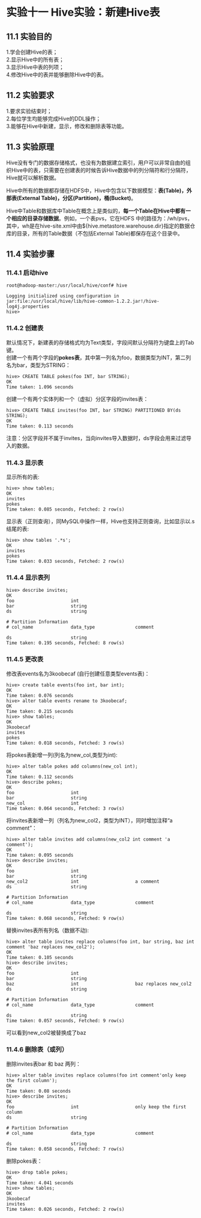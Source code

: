 ﻿# 实验十一 Hive实验：新建Hive表
## 11.1 实验目的
1.学会创建Hive的表；  
2.显示Hive中的所有表；  
3.显示Hive中表的列项；  
4.修改Hive中的表并能够删除Hive中的表。

## 11.2 实验要求
1.要求实验结束时；  
2.每位学生均能够完成Hive的DDL操作；  
3.能够在Hive中新建，显示，修改和删除表等功能。

## 11.3 实验原理
Hive没有专门的数据存储格式，也没有为数据建立索引，用户可以非常自由的组织Hive中的表，只需要在创建表的时候告诉Hive数据中的列分隔符和行分隔符，Hive就可以解析数据。  

Hive中所有的数据都存储在HDFS中，Hive中包含以下数据模型：**表(Table)，外部表(External Table)，分区(Partition)，桶(Bucket)**。  

Hive中Table和数据库中Table在概念上是类似的，**每一个Table在Hive中都有一个相应的目录存储数据**。例如，一个表pvs，它在HDFS 中的路径为：/wh/pvs，其中，wh是在hive-site.xml中由${hive.metastore.warehouse.dir}指定的数据仓库的目录，所有的Table数据（不包括External Table)都保存在这个目录中。

## 11.4 实验步骤

### 11.4.1 启动hive
```
root@hadoop-master:/usr/local/hive/conf# hive

Logging initialized using configuration in jar:file:/usr/local/hive/lib/hive-common-1.2.2.jar!/hive-log4j.properties
hive> 
```

### 11.4.2 创建表
默认情况下，新建表的存储格式均为Text类型，字段间默认分隔符为键盘上的Tab键。  
创建一个有两个字段的**pokes表**，其中第一列名为foo，数据类型为INT，第二列名为bar，类型为STRING：
```
hive> CREATE TABLE pokes(foo INT, bar STRING);
OK
Time taken: 1.096 seconds
```

创建一个有两个实体列和一个（虚拟）分区字段的invites表：  
```
hive> CREATE TABLE invites(foo INT, bar STRING) PARTITIONED BY(ds STRING);
OK
Time taken: 0.113 seconds
```  
注意：分区字段并不属于invites，当向invites导入数据时，ds字段会用来过滤导入的数据。

### 11.4.3 显示表
显示所有的表:  
```
hive> show tables;
OK
invites
pokes
Time taken: 0.085 seconds, Fetched: 2 row(s)
```
显示表（正则查询），同MySQL中操作一样，Hive也支持正则查询，比如显示以.s结尾的表:  
```
hive> show tables '.*s';
OK
invites
pokes
Time taken: 0.033 seconds, Fetched: 2 row(s)
```

### 11.4.4 显示表列
```
hive> describe invites;
OK
foo                 	int                 	                    
bar                 	string              	                    
ds                  	string              	                    
	 	 
# Partition Information	 	 
# col_name            	data_type           	comment             
	 	 
ds                  	string              	                    
Time taken: 0.195 seconds, Fetched: 8 row(s)
```

### 11.4.5 更改表
修改表events名为3koobecaf (自行创建任意类型events表)：
```
hive> create table events(foo int, bar int);
OK
Time taken: 0.076 seconds
hive> alter table events rename to 3koobecaf;
OK
Time taken: 0.215 seconds
hive> show tables;
OK
3koobecaf
invites
pokes
Time taken: 0.018 seconds, Fetched: 3 row(s)
```

将pokes表新增一列(列名为new_col,类型为int):
```
hive> alter table pokes add columns(new_col int);
OK
Time taken: 0.112 seconds
hive> describe pokes;
OK
foo                 	int                 	                    
bar                 	string              	                    
new_col             	int                 	                    
Time taken: 0.064 seconds, Fetched: 3 row(s)
```

将invites表新增一列（列名为new_col2，类型为INT），同时增加注释“a comment”：  
```
hive> alter table invites add columns(new_col2 int comment 'a comment');
OK
Time taken: 0.095 seconds
hive> describe invites;
OK
foo                 	int                 	                    
bar                 	string              	                    
new_col2            	int                 	a comment           
ds                  	string              	                    
	 	 
# Partition Information	 	 
# col_name            	data_type           	comment             
	 	 
ds                  	string              	                    
Time taken: 0.068 seconds, Fetched: 9 row(s)
```

替换invites表所有列名（数据不动):  
```
hive> alter table invites replace columns(foo int, bar string, baz int comment 'baz replaces new_col2');
OK
Time taken: 0.105 seconds
hive> describe invites;
OK
foo                 	int                 	                    
bar                 	string              	                    
baz                 	int                 	baz replaces new_col2
ds                  	string              	                    
	 	 
# Partition Information	 	 
# col_name            	data_type           	comment             
	 	 
ds                  	string              	                    
Time taken: 0.057 seconds, Fetched: 9 row(s)
```
可以看到new_col2被替换成了baz


### 11.4.6 删除表（或列）
删除invites表bar 和 baz 两列：
```
hive> alter table invites replace columns(foo int comment'only keep the first column');
OK
Time taken: 0.08 seconds
hive> describe invites;
OK
foo                 	int                 	only keep the first column
ds                  	string              	                    
	 	 
# Partition Information	 	 
# col_name            	data_type           	comment             
	 	 
ds                  	string              	                    
Time taken: 0.058 seconds, Fetched: 7 row(s)
```

删除pokes表：
```
hive> drop table pokes;
OK
Time taken: 4.041 seconds
hive> show tables;
OK
3koobecaf
invites
Time taken: 0.026 seconds, Fetched: 2 row(s)
```




